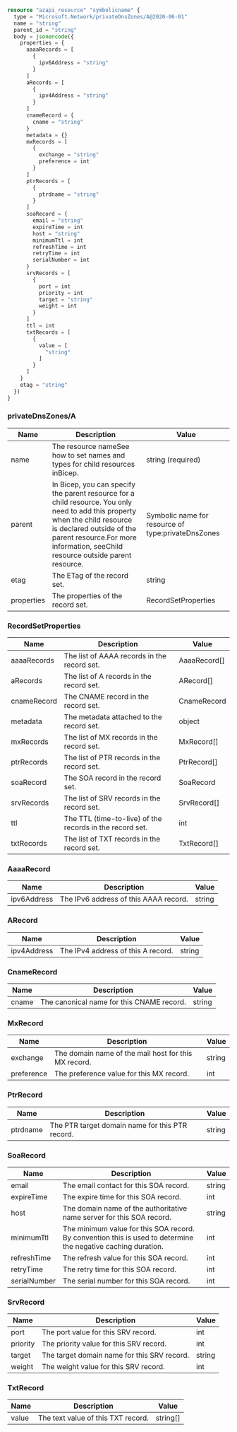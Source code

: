 ```terraform
resource "azapi_resource" "symbolicname" {
  type = "Microsoft.Network/privateDnsZones/A@2020-06-01"
  name = "string"
  parent_id = "string"
  body = jsonencode({
    properties = {
      aaaaRecords = [
        {
          ipv6Address = "string"
        }
      ]
      aRecords = [
        {
          ipv4Address = "string"
        }
      ]
      cnameRecord = {
        cname = "string"
      }
      metadata = {}
      mxRecords = [
        {
          exchange = "string"
          preference = int
        }
      ]
      ptrRecords = [
        {
          ptrdname = "string"
        }
      ]
      soaRecord = {
        email = "string"
        expireTime = int
        host = "string"
        minimumTtl = int
        refreshTime = int
        retryTime = int
        serialNumber = int
      }
      srvRecords = [
        {
          port = int
          priority = int
          target = "string"
          weight = int
        }
      ]
      ttl = int
      txtRecords = [
        {
          value = [
            "string"
          ]
        }
      ]
    }
    etag = "string"
  })
}

```

### privateDnsZones/A

| Name | Description | Value |
|-|-|-|
| name | The resource nameSee how to set names and types for child resources inBicep. | string (required) |
| parent | In Bicep, you can specify the parent resource for a child resource. You only need to add this property when the child resource is declared outside of the parent resource.For more information, seeChild resource outside parent resource. | Symbolic name for resource of type:privateDnsZones |
| etag | The ETag of the record set. | string |
| properties | The properties of the record set. | RecordSetProperties |


### RecordSetProperties

| Name | Description | Value |
|-|-|-|
| aaaaRecords | The list of AAAA records in the record set. | AaaaRecord[] |
| aRecords | The list of A records in the record set. | ARecord[] |
| cnameRecord | The CNAME record in the record set. | CnameRecord |
| metadata | The metadata attached to the record set. | object |
| mxRecords | The list of MX records in the record set. | MxRecord[] |
| ptrRecords | The list of PTR records in the record set. | PtrRecord[] |
| soaRecord | The SOA record in the record set. | SoaRecord |
| srvRecords | The list of SRV records in the record set. | SrvRecord[] |
| ttl | The TTL (time-to-live) of the records in the record set. | int |
| txtRecords | The list of TXT records in the record set. | TxtRecord[] |


### AaaaRecord

| Name | Description | Value |
|-|-|-|
| ipv6Address | The IPv6 address of this AAAA record. | string |


### ARecord

| Name | Description | Value |
|-|-|-|
| ipv4Address | The IPv4 address of this A record. | string |


### CnameRecord

| Name | Description | Value |
|-|-|-|
| cname | The canonical name for this CNAME record. | string |


### MxRecord

| Name | Description | Value |
|-|-|-|
| exchange | The domain name of the mail host for this MX record. | string |
| preference | The preference value for this MX record. | int |


### PtrRecord

| Name | Description | Value |
|-|-|-|
| ptrdname | The PTR target domain name for this PTR record. | string |


### SoaRecord

| Name | Description | Value |
|-|-|-|
| email | The email contact for this SOA record. | string |
| expireTime | The expire time for this SOA record. | int |
| host | The domain name of the authoritative name server for this SOA record. | string |
| minimumTtl | The minimum value for this SOA record. By convention this is used to determine the negative caching duration. | int |
| refreshTime | The refresh value for this SOA record. | int |
| retryTime | The retry time for this SOA record. | int |
| serialNumber | The serial number for this SOA record. | int |


### SrvRecord

| Name | Description | Value |
|-|-|-|
| port | The port value for this SRV record. | int |
| priority | The priority value for this SRV record. | int |
| target | The target domain name for this SRV record. | string |
| weight | The weight value for this SRV record. | int |


### TxtRecord

| Name | Description | Value |
|-|-|-|
| value | The text value of this TXT record. | string[] |



